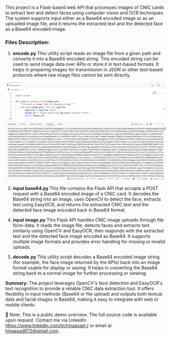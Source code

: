 
This project is a Flask-based web API that processes images of CNIC cards to extract text and detect faces using computer vision and OCR techniques. The system supports input either as a Base64 encoded image or as an uploaded image file, and it returns the extracted text and the detected face as a Base64 encoded image.

### Files Description:

1. **encode.py**
  This utility script reads an image file from a given path and converts it into a Base64 encoded string. This encoded string can be used to send image data over APIs or store it in text-based formats. It helps in preparing images for transmission in JSON or other text-based protocols where raw image files cannot be sent directly.

![Preview](screenshots/cnicencodestring.PNG)

3. **input base64.py**
   This file contains the Flask API that accepts a POST request with a Base64 encoded image of a CNIC card. It decodes the Base64 string into an image, uses OpenCV to detect the face, extracts text using EasyOCR, and returns the extracted CNIC text and the detected face image encoded back in Base64 format.

4. **input image.py**
   This Flask API handles CNIC image uploads through file form-data. It reads the image file, detects faces and extracts text similarly using OpenCV and EasyOCR, then responds with the extracted text and the detected face image encoded as Base64. It supports multiple image formats and provides error handling for missing or invalid uploads.

5. **decode.py**
   This utility script decodes a Base64 encoded image string (for example, the face image returned by the APIs) back into an image format usable for display or saving. It helps in converting the Base64 string back to a normal image for further processing or viewing.


**Summary:**
The project leverages OpenCV's face detection and EasyOCR's text recognition to provide a reliable CNIC data extraction tool. It offers flexibility in input methods (Base64 or file upload) and outputs both textual data and facial images in Base64, making it easy to integrate with web or mobile clients.

 🔐 Note: This is a public demo overview. The full source code is available upon request. Contact me via LinkedIn https://www.linkedin.com/in/hinaasad-/ or email at hinaasad672@gmail.com.

